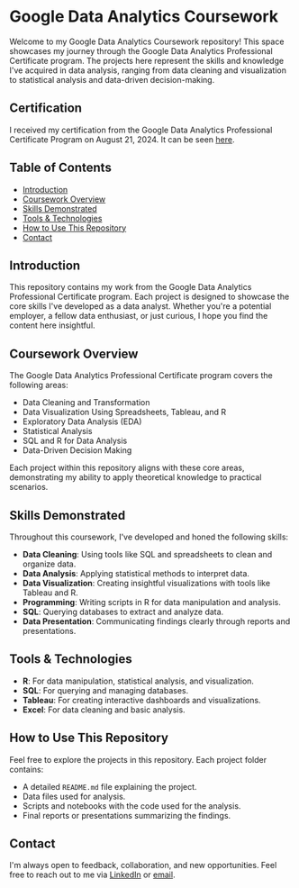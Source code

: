 # Google Data Analytics Coursework

Welcome to my Google Data Analytics Coursework repository! This space showcases my journey through the Google Data Analytics Professional Certificate program. The projects here represent the skills and knowledge I've acquired in data analysis, ranging from data cleaning and visualization to statistical analysis and data-driven decision-making.

## Certification
I received my certification from the Google Data Analytics Professional Certificate Program on August 21, 2024. It can be seen [here](https://www.credly.com/badges/0624edaa-30fc-4bcd-a498-cf9efa152d29/public_url).

## Table of Contents
- [Introduction](#introduction)
- [Coursework Overview](#coursework-overview)
- [Skills Demonstrated](#skills-demonstrated)
- [Tools & Technologies](#tools--technologies)
- [How to Use This Repository](#how-to-use-this-repository)
- [Contact](#contact)

## Introduction

This repository contains my work from the Google Data Analytics Professional Certificate program. Each project is designed to showcase the core skills I've developed as a data analyst. Whether you're a potential employer, a fellow data enthusiast, or just curious, I hope you find the content here insightful.

## Coursework Overview

The Google Data Analytics Professional Certificate program covers the following areas:

- Data Cleaning and Transformation
- Data Visualization Using Spreadsheets, Tableau, and R
- Exploratory Data Analysis (EDA)
- Statistical Analysis
- SQL and R for Data Analysis
- Data-Driven Decision Making

Each project within this repository aligns with these core areas, demonstrating my ability to apply theoretical knowledge to practical scenarios.

## Skills Demonstrated

Throughout this coursework, I've developed and honed the following skills:

- **Data Cleaning**: Using tools like SQL and spreadsheets to clean and organize data.
- **Data Analysis**: Applying statistical methods to interpret data.
- **Data Visualization**: Creating insightful visualizations with tools like Tableau and R.
- **Programming**: Writing scripts in R for data manipulation and analysis.
- **SQL**: Querying databases to extract and analyze data.
- **Data Presentation**: Communicating findings clearly through reports and presentations.

## Tools & Technologies

- **R**: For data manipulation, statistical analysis, and visualization.
- **SQL**: For querying and managing databases.
- **Tableau**: For creating interactive dashboards and visualizations.
- **Excel**: For data cleaning and basic analysis.

## How to Use This Repository

Feel free to explore the projects in this repository. Each project folder contains:

- A detailed `README.md` file explaining the project.
- Data files used for analysis.
- Scripts and notebooks with the code used for the analysis.
- Final reports or presentations summarizing the findings.

## Contact

I'm always open to feedback, collaboration, and new opportunities. Feel free to reach out to me via [LinkedIn](https://www.linkedin.com/in/sean-hatch-068b68315) or [email](mailto:seantjhatch@gmail.com).
